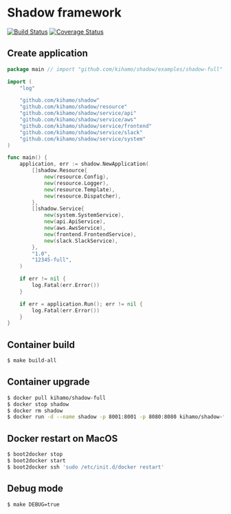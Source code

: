 Shadow framework
================

[![Build Status](https://drone.io/github.com/kihamo/shadow/status.png)](https://drone.io/github.com/kihamo/shadow/latest)
[![Coverage Status](https://coveralls.io/repos/kihamo/shadow/badge.svg?branch=master&service=github)](https://coveralls.io/github/kihamo/shadow?branch=master)

Create application
------------------
```go
package main // import "github.com/kihamo/shadow/examples/shadow-full"

import (
    "log"

    "github.com/kihamo/shadow"
    "github.com/kihamo/shadow/resource"
    "github.com/kihamo/shadow/service/api"
    "github.com/kihamo/shadow/service/aws"
    "github.com/kihamo/shadow/service/frontend"
    "github.com/kihamo/shadow/service/slack"
    "github.com/kihamo/shadow/service/system"
)

func main() {
    application, err := shadow.NewApplication(
        []shadow.Resource{
            new(resource.Config),
            new(resource.Logger),
            new(resource.Template),
            new(resource.Dispatcher),
        },
        []shadow.Service{
            new(system.SystemService),
            new(api.ApiService),
            new(aws.AwsService),
            new(frontend.FrontendService),
            new(slack.SlackService),
        },
        "1.0",
        "12345-full",
    )

    if err != nil {
        log.Fatal(err.Error())
    }

    if err = application.Run(); err != nil {
        log.Fatal(err.Error())
    }
}
```

Container build
---------------
```bash
$ make build-all
```

Container upgrade
-----------------
```bash
$ docker pull kihamo/shadow-full
$ docker stop shadow
$ docker rm shadow
$ docker run -d --name shadow -p 8001:8001 -p 8080:8080 kihamo/shadow-full -debug=true
```

Docker restart on MacOS
-----------------------
```bash
$ boot2docker stop
$ boot2docker start
$ boot2docker ssh 'sudo /etc/init.d/docker restart'
```

Debug mode
----------
```bash
$ make DEBUG=true
```